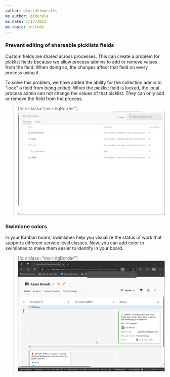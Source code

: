 ```yaml
---
author: gloridelmorales
ms.author: glmorale
ms.date: 1/17/2023
ms.topic: include
---
```


### Prevent editing of shareable picklists fields

Custom fields are shared across processes. This can create a problem for picklist fields because we allow process admins to add or remove values from the field. When doing so, the changes affect that field on every process using it.

To solve this problem, we have added the ability for the collection admin to "lock" a field from being edited. When the picklist field is locked, the local process admin can not change the values of that picklist. They can only add or remove the field from the process.

> [!div class="mx-imgBorder"]
> ![Gif to demo editing of shareable picklist fields.](../../media/215-boards-01.gif "gif to demo editing of shareable picklist fields")

### Swimlane colors

In your Kanban board, swimlanes help you visualize the status of work that supports different service level classes. Now, you can add color to  swimlanes to make them easier to identify in your board.

> [!div class="mx-imgBorder"]
> ![Gif to demo adding color to swimlanes.](../../media/215-boards-02.gif "gif to demo adding color to swimlanes")